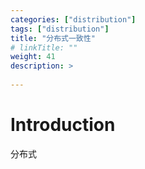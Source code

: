 ```yaml
---
categories: ["distribution"] 
tags: ["distribution"] 
title: "分布式一致性"
# linkTitle: ""
weight: 41
description: >
  
---
```


# Introduction
分布式
